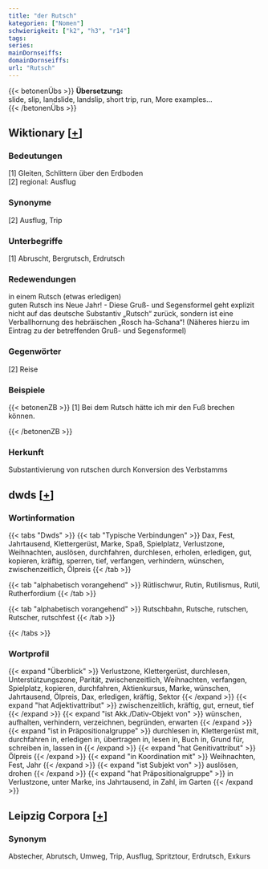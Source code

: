 ```yaml
---
title: "der Rutsch"
kategorien: ["Nomen"]
schwierigkeit: ["k2", "h3", "r14"]
tags:
series:
mainDornseiffs:
domainDornseiffs:
url: "Rutsch"
---
```


{{< betonenÜbs >}}
**Übersetzung:**  
slide, slip, landslide, landslip, short trip, run, More examples...  
{{< /betonenÜbs >}}

## Wiktionary [[+](https://de.wiktionary.org/wiki/Rutsch)]

### Bedeutungen
[1] Gleiten, Schlittern über den Erdboden  
[2] regional: Ausflug  

### Synonyme
[2] Ausflug, Trip  

### Unterbegriffe
[1] Abruscht, Bergrutsch, Erdrutsch  

### Redewendungen
in einem Rutsch (etwas erledigen)  
guten Rutsch ins Neue Jahr! - Diese Gruß- und Segensformel geht explizit nicht auf das deutsche Substantiv „Rutsch“ zurück, sondern ist eine Verballhornung des hebräischen „Rosch ha-Schana“! (Näheres hierzu im Eintrag zu der betreffenden Gruß- und Segensformel)  

### Gegenwörter
[2] Reise  

### Beispiele
{{< betonenZB >}}
[1] Bei dem Rutsch hätte ich mir den Fuß brechen können.  

{{< /betonenZB >}}
### Herkunft
Substantivierung von rutschen durch Konversion des Verbstamms  



## dwds [[+](https://www.dwds.de/wb/Rutsch)]

### Wortinformation
{{< tabs "Dwds" >}}
{{< tab "Typische Verbindungen" >}}
Dax, Fest, Jahrtausend, Klettergerüst, Marke, Spaß, Spielplatz, Verlustzone, Weihnachten, auslösen, durchfahren, durchlesen, erholen, erledigen, gut, kopieren, kräftig, sperren, tief, verfangen, verhindern, wünschen, zwischenzeitlich, Ölpreis
{{< /tab >}}

{{< tab "alphabetisch vorangehend" >}}
Rütlischwur, Rutin, Rutilismus, Rutil, Rutherfordium
{{< /tab >}}

{{< tab "alphabetisch vorangehend" >}}
Rutschbahn, Rutsche, rutschen, Rutscher, rutschfest
{{< /tab >}}

{{< /tabs >}}

### Wortprofil
{{< expand "Überblick" >}} Verlustzone, Klettergerüst, durchlesen, Unterstützungszone, Parität, zwischenzeitlich, Weihnachten, verfangen, Spielplatz, kopieren, durchfahren, Aktienkursus, Marke, wünschen, Jahrtausend, Ölpreis, Dax, erledigen, kräftig, Sektor {{< /expand >}}
{{< expand "hat Adjektivattribut" >}} zwischenzeitlich, kräftig, gut, erneut, tief {{< /expand >}}
{{< expand "ist Akk./Dativ-Objekt von" >}} wünschen, aufhalten, verhindern, verzeichnen, begründen, erwarten {{< /expand >}}
{{< expand "ist in Präpositionalgruppe" >}} durchlesen in, Klettergerüst mit, durchfahren in, erledigen in, übertragen in, lesen in, Buch in, Grund für, schreiben in, lassen in {{< /expand >}}
{{< expand "hat Genitivattribut" >}} Ölpreis {{< /expand >}}
{{< expand "in Koordination mit" >}} Weihnachten, Fest, Jahr {{< /expand >}}
{{< expand "ist Subjekt von" >}} auslösen, drohen {{< /expand >}}
{{< expand "hat Präpositionalgruppe" >}} in Verlustzone, unter Marke, ins Jahrtausend, in Zahl, im Garten {{< /expand >}}

## Leipzig Corpora [[+](https://corpora.uni-leipzig.de/en/res?word=Rutsch&corpusId=deu_newscrawl-public_2018)]


### Synonym
Abstecher, Abrutsch, Umweg, Trip, Ausflug, Spritztour, Erdrutsch, Exkurs

